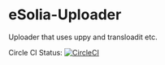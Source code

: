 # eSolia-Uploader
Uploader that uses uppy and transloadit etc.

Circle CI Status: [![CircleCI](https://circleci.com/gh/RickCogley/eSolia-Uploader.svg?style=svg)](https://circleci.com/gh/RickCogley/eSolia-Uploader)
